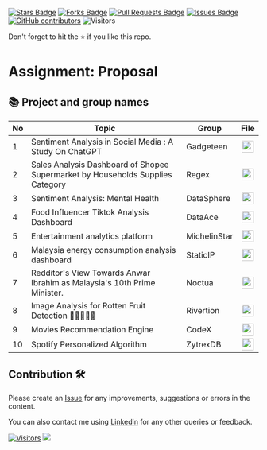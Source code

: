 
<a href="https://github.com/drshahizan/special-topic-data-engineering/stargazers"><img src="https://img.shields.io/github/stars/drshahizan/special-topic-data-engineering" alt="Stars Badge"/></a>
<a href="https://github.com/drshahizan/special-topic-data-engineering/network/members"><img src="https://img.shields.io/github/forks/drshahizan/special-topic-data-engineering" alt="Forks Badge"/></a>
<a href="https://github.com/drshahizan/special-topic-data-engineering/pulls"><img src="https://img.shields.io/github/issues-pr/drshahizan/special-topic-data-engineering" alt="Pull Requests Badge"/></a>
<a href="https://github.com/drshahizan/special-topic-data-engineering/issues"><img src="https://img.shields.io/github/issues/drshahizan/special-topic-data-engineering" alt="Issues Badge"/></a>
<a href="https://github.com/drshahizan/special-topic-data-engineering/graphs/contributors"><img alt="GitHub contributors" src="https://img.shields.io/github/contributors/drshahizan/special-topic-data-engineering?color=2b9348"></a>
![Visitors](https://api.visitorbadge.io/api/visitors?path=https%3A%2F%2Fgithub.com%2Fdrshahizan%2Fspecial-topic-data-engineering&labelColor=%23d9e3f0&countColor=%23697689&style=flat)

Don't forget to hit the :star: if you like this repo.

# Assignment: Proposal

## 📚 Project and group names

| No | Topic | Group | File | 
| ----- | ----- | ------ | :------: | 
| 1 | Sentiment Analysis in Social Media : A Study On ChatGPT | Gadgeteen | <a href="https://github.com/drshahizan/special-topic-data-engineering/tree/main/project/proposal/Gadgeteen" ><img src="../../images/task.png" width="24px" height="24px" ></a> |
| 2 | Sales Analysis Dashboard of Shopee Supermarket by Households Supplies Category | Regex | <a href="https://github.com/drshahizan/special-topic-data-engineering/tree/38f7db30364f6dd5a2d92240389933f16682972d/project/proposal/Regex/readme.md" ><img src="../../images/task.png" width="24px" height="24px" ></a> |
| 3 | Sentiment Analysis: Mental Health | DataSphere | <a href="https://github.com/drshahizan/special-topic-data-engineering/tree/main/project/proposal/DataSphere" ><img src="../../images/task.png" width="24px" height="24px" ></a> |
| 4 | Food Influencer Tiktok Analysis Dashboard | DataAce | <a href="https://github.com/drshahizan/special-topic-data-engineering/blob/main/project/proposal/DataAce/proposal.md" ><img src="../../images/task.png" width="24px" height="24px" ></a> |
| 5 | Entertainment analytics platform | MichelinStar | <a href="https://github.com/drshahizan/special-topic-data-engineering/blob/main/project/proposal/MichelinStar/readme.md" ><img src="../../images/task.png" width="24px" height="24px" ></a> |
| 6 | Malaysia energy consumption analysis dashboard | StaticIP | <a href="https://github.com/drshahizan/special-topic-data-engineering/blob/main/project/proposal/StaticIP/readme.md" ><img src="../../images/task.png" width="24px" height="24px" ></a> |
| 7 | Redditor's View Towards Anwar Ibrahim as Malaysia's 10th Prime Minister. | Noctua| <a href="https://github.com/drshahizan/special-topic-data-engineering/blob/main/project/proposal/Noctua/proposal_Noctua.md" ><img src="../../images/task.png" width="24px" height="24px" ></a> |
| 8 | Image Analysis for Rotten Fruit Detection 🍇🍉🍎🍐🍓 | Rivertion | <a href="Rivertion" ><img src="../../images/task.png" width="24px" height="24px" ></a> |
| 9 | Movies Recommendation Engine | CodeX | <a href="https://github.com/drshahizan/special-topic-data-engineering/tree/main/project/proposal/CodeX" ><img src="../../images/task.png" width="24px" height="24px" ></a> |
| 10 | Spotify Personalized Algorithm | ZytrexDB| <a href="https://github.com/drshahizan/special-topic-data-engineering/tree/main/project/proposal/ZytrexDB" ><img src="../../images/task.png" width="24px" height="24px" ></a> |



## Contribution 🛠️
Please create an [Issue](https://github.com/drshahizan/special-topic-data-engineering/issues) for any improvements, suggestions or errors in the content.

You can also contact me using [Linkedin](https://www.linkedin.com/in/drshahizan/) for any other queries or feedback.

[![Visitors](https://api.visitorbadge.io/api/visitors?path=https%3A%2F%2Fgithub.com%2Fdrshahizan&labelColor=%23697689&countColor=%23555555&style=plastic)](https://visitorbadge.io/status?path=https%3A%2F%2Fgithub.com%2Fdrshahizan)
![](https://hit.yhype.me/github/profile?user_id=81284918)


